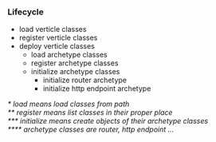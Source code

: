 ### Lifecycle
- load verticle classes
- register verticle classes
- deploy verticle classes
    - load archetype classes
    - register archetype classes
    - initialize archetype classes
        - initialize router archetype
        - initialize http endpoint archetype
    
    
_* load means load classes from path<br/>
** register means list classes in their proper place<br/>
*** initialize means create objects of their archetype classes<br/>
**** archetype classes are router, http endpoint ..._